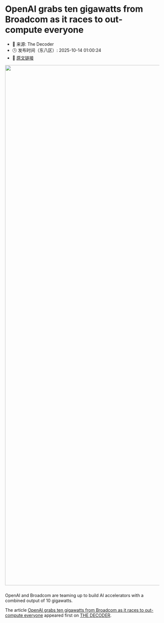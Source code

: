 # OpenAI grabs ten gigawatts from Broadcom as it races to out-compute everyone
- 📅 来源: The Decoder
- 🕒 发布时间（东八区）: 2025-10-14 01:00:24
- 🔗 [原文链接](https://the-decoder.com/openai-grabs-ten-gigawatts-from-broadcom-as-it-races-to-out-compute-everyone/)

<p><img alt="" class="attachment-full size-full wp-post-image" height="957" src="https://the-decoder.com/wp-content/uploads/2025/10/openai_broadcom.png" style="height: auto; margin-bottom: 10px;" width="1697" /></p>
<p>        OpenAI and Broadcom are teaming up to build AI accelerators with a combined output of 10 gigawatts.</p>
<p>The article <a href="https://the-decoder.com/openai-grabs-ten-gigawatts-from-broadcom-as-it-races-to-out-compute-everyone/">OpenAI grabs ten gigawatts from Broadcom as it races to out-compute everyone</a> appeared first on <a href="https://the-decoder.com">THE DECODER</a>.</p>